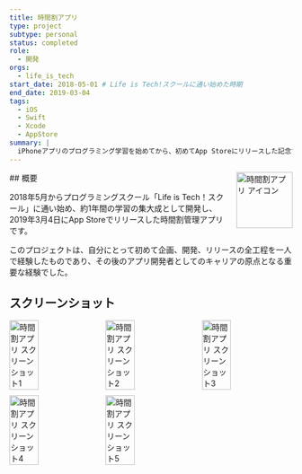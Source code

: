 ```yaml
---
title: 時間割アプリ
type: project
subtype: personal
status: completed
role:
  - 開発
orgs:
  - life_is_tech
start_date: 2018-05-01 # Life is Tech!スクールに通い始めた時期
end_date: 2019-03-04
tags:
  - iOS
  - Swift
  - Xcode
  - AppStore
summary: |
  iPhoneアプリのプログラミング学習を始めてから、初めてApp Storeにリリースした記念すべき最初のアプリ。
---
```


<img src="/linked_assets/10_Projects/Personal/timetable_app/assets/timetable_app_icon.jpg" alt="時間割アプリ アイコン" style="float: right; width: 100px; margin-left: 16px;">
## 概要

2018年5月からプログラミングスクール「Life is Tech！スクール」に通い始め、約1年間の学習の集大成として開発し、2019年3月4日にApp Storeでリリースした時間割管理アプリです。

このプロジェクトは、自分にとって初めて企画、開発、リリースの全工程を一人で経験したものであり、その後のアプリ開発者としてのキャリアの原点となる重要な経験でした。

## スクリーンショット
<div style="display: flex; flex-wrap: wrap; gap: 10px;">
    <img src="/linked_assets/10_Projects/Personal/timetable_app/assets/timetable_app_ss_1.jpg" alt="時間割アプリ スクリーンショット1" width="32%">
    <img src="/linked_assets/10_Projects/Personal/timetable_app/assets/timetable_app_ss_2.jpg" alt="時間割アプリ スクリーンショット2" width="32%">
    <img src="/linked_assets/10_Projects/Personal/timetable_app/assets/timetable_app_ss_3.jpg" alt="時間割アプリ スクリーンショット3" width="32%">
    <img src="/linked_assets/10_Projects/Personal/timetable_app/assets/timetable_app_ss_4.jpg" alt="時間割アプリ スクリーンショット4" width="32%">
    <img src="/linked_assets/10_Projects/Personal/timetable_app/assets/timetable_app_ss_5.jpg" alt="時間割アプリ スクリーンショット5" width="32%">
</div>
